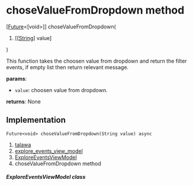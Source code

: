 
<div>

# choseValueFromDropdown method

</div>


[[Future](https://api.flutter.dev/flutter/dart-core/Future-class.html)\<[void\>]]
choseValueFromDropdown(

1.  [[[String](https://api.flutter.dev/flutter/dart-core/String-class.md)]
    value]

)



This function takes the choosen value from dropdown and return the
filter events, if empty list then return relevant message.

**params**:

-   `value`: choosen value from dropdown.

**returns**: None



## Implementation

``` language-dart
Future<void> choseValueFromDropdown(String value) async 
```







1.  [talawa](../../index.md)
2.  [explore_events_view_model](../../view_model_after_auth_view_models_event_view_models_explore_events_view_model/)
3.  [ExploreEventsViewModel](../../view_model_after_auth_view_models_event_view_models_explore_events_view_model/ExploreEventsViewModel-class.md)
4.  choseValueFromDropdown method

##### ExploreEventsViewModel class







